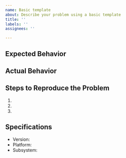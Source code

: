 ```yaml
---
name: Basic template
about: Describe your problem using a basic template
title: ''
labels: ''
assignees: ''

---
```

## Expected Behavior


## Actual Behavior


## Steps to Reproduce the Problem

  1.
  1.
  1.

## Specifications

  - Version:
  - Platform:
  - Subsystem:
